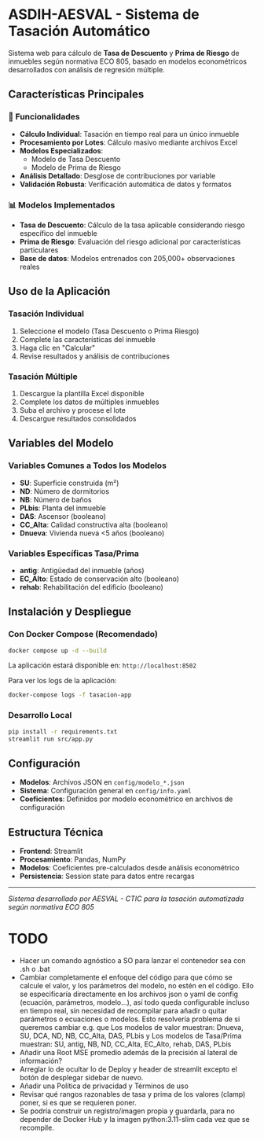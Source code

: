 # ASDIH-AESVAL - Sistema de Tasación Automático

Sistema web para cálculo de **Tasa de Descuento** y **Prima de Riesgo** de inmuebles según normativa ECO 805, basado en modelos econométricos desarrollados con análisis de regresión múltiple.

## Características Principales

### 🎯 Funcionalidades
- **Cálculo Individual**: Tasación en tiempo real para un único inmueble
- **Procesamiento por Lotes**: Cálculo masivo mediante archivos Excel
- **Modelos Especializados**: 
  - Modelo de Tasa Descuento
  - Modelo de Prima de Riesgo
- **Análisis Detallado**: Desglose de contribuciones por variable
- **Validación Robusta**: Verificación automática de datos y formatos

### 📊 Modelos Implementados
- **Tasa de Descuento**: Cálculo de la tasa aplicable considerando riesgo específico del inmueble
- **Prima de Riesgo**: Evaluación del riesgo adicional por características particulares
- **Base de datos**: Modelos entrenados con 205,000+ observaciones reales

## Uso de la Aplicación

### Tasación Individual
1. Seleccione el modelo (Tasa Descuento o Prima Riesgo)
2. Complete las características del inmueble
3. Haga clic en "Calcular"
4. Revise resultados y análisis de contribuciones

### Tasación Múltiple
1. Descargue la plantilla Excel disponible
2. Complete los datos de múltiples inmuebles
3. Suba el archivo y procese el lote
4. Descargue resultados consolidados

## Variables del Modelo

### Variables Comunes a Todos los Modelos
- **SU**: Superficie construida (m²)
- **ND**: Número de dormitorios  
- **NB**: Número de baños
- **PLbis**: Planta del inmueble
- **DAS**: Ascensor (booleano)
- **CC_Alta**: Calidad constructiva alta (booleano)
- **Dnueva**: Vivienda nueva <5 años (booleano)

### Variables Específicas Tasa/Prima
- **antig**: Antigüedad del inmueble (años)
- **EC_Alto**: Estado de conservación alto (booleano)
- **rehab**: Rehabilitación del edificio (booleano)

## Instalación y Despliegue

### Con Docker Compose (Recomendado)

```bash
docker compose up -d --build
```
La aplicación estará disponible en: `http://localhost:8502`

Para ver los logs de la aplicación:

```bash
docker-compose logs -f tasacion-app
```

### Desarrollo Local

```bash
pip install -r requirements.txt
streamlit run src/app.py
```

## Configuración

- **Modelos**: Archivos JSON en `config/modelo_*.json`
- **Sistema**: Configuración general en `config/info.yaml`
- **Coeficientes**: Definidos por modelo econométrico en archivos de configuración

## Estructura Técnica

- **Frontend**: Streamlit
- **Procesamiento**: Pandas, NumPy
- **Modelos**: Coeficientes pre-calculados desde análisis econométrico
- **Persistencia**: Session state para datos entre recargas

---

*Sistema desarrollado por AESVAL - CTIC para la tasación automatizada según normativa ECO 805*

# TODO

- Hacer un comando agnóstico a SO para lanzar el contenedor sea con .sh o .bat
- Cambiar completamente el enfoque del código para que cómo se calcule el valor, y los parámetros del modelo, no estén en el código. Ello se especificaría directamente en los archivos json o yaml de config (ecuación, parámetros, modelo...), así todo queda configurable incluso en tiempo real, sin necesidad de recompilar para añadir o quitar parámetros o ecuaciones o modelos. Esto resolvería problema de si queremos cambiar e.g. que Los modelos de valor muestran: Dnueva, SU, DCA, ND, NB, CC_Alta, DAS, PLbis y Los modelos de Tasa/Prima muestran: SU, antig, NB, ND, CC_Alta, EC_Alto, rehab, DAS, PLbis
- Añadir una Root MSE promedio además de la precisión al lateral de información?
- Arreglar lo de ocultar lo de Deploy y header de streamlit excepto el botón de desplegar sidebar de nuevo.
- Añadir una Política de privacidad y Términos de uso
- Revisar qué rangos razonables de tasa y prima de los valores (clamp) poner, si es que se requieren poner.
- Se podría construir un registro/imagen propia y guardarla, para no depender de Docker Hub y la imagen python:3.11-slim cada vez que se recompile.
